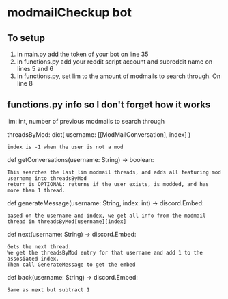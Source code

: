 # modmailCheckup bot

## To setup
1. in main.py add the token of your bot on line 35
2. in functions.py add your reddit script account and subreddit name on lines 5 and 6
3. in functions.py, set lim to the amount of modmails to search through. On line 8

## functions.py info so I don't forget how it works
lim: int, number of previous modmails to search through

threadsByMod: dict( username: [[ModMailConversation], index] )
    
    index is -1 when the user is not a mod

def getConversations(username: String) -> boolean:

    This searches the last lim modmail threads, and adds all featuring mod username into threadsByMod
    return is OPTIONAL: returns if the user exists, is modded, and has more than 1 thread.

def generateMessage(username: String, index: int) -> discord.Embed:

    based on the username and index, we get all info from the modmail thread in threadsByMod[username][index]

def next(username: String) -> discord.Embed:

    Gets the next thread. 
    We get the threadsByMod entry for that username and add 1 to the assosiated index.
    Then call GenerateMessage to get the embed

def back(username: String) -> discord.Embed:

    Same as next but subtract 1